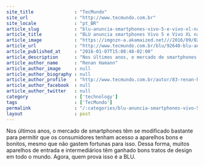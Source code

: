 ```yaml
---
site_title               : "TecMundo"
site_url                 : "http://www.tecmundo.com.br"
site_locale              : "pt_BR"
article_slug             : "blu-anuncia-smartphones-vivo-5-e-vivo-xl-na-ces-2016"
article_title            : "BLU anuncia smartphones Vivo 5 e Vivo XL na CES 2016"
article_image            : "https://imgnzn-a.akamaized.net///2016/09/02/02124128693346-t1200x480.jpg"
article_url              : "http://www.tecmundo.com.br/blu/92640-blu-anuncia-smartphones-vivo-5-vivo-xl-ces-2016.htm"
article_published_at     : "2016-01-07T15:08:48-02:00"
article_description      : "Nos últimos anos, o mercado de smartphones têm se modificado bastante para permitir que os consumidores tenham acesso a aparelhos bons e bonitos, mesmo que não gastem fortunas para isso. Dessa forma, muitos aparelhos de entrada e intermediários têm ganhado bons tratos de design em todo o mundo. Agora, quem prova isso é a BLU."
article_author_name      : "Renan Hamann"
article_author_image     : null
article_author_biography : null
article_author_profile   : "http://www.tecmundo.com.br/autor/83-renan-hamann/"
article_author_facebook  : null
article_author_twitter   : null
category                 : ['technology']
tags                     : ['TecMundo']
permalink                : "/:categories/blu-anuncia-smartphones-vivo-5-e-vivo-xl-na-ces-2016/"
layout                   : post
---
```


Nos últimos anos, o mercado de smartphones têm se modificado bastante para permitir que os consumidores tenham acesso a aparelhos bons e bonitos, mesmo que não gastem fortunas para isso. Dessa forma, muitos aparelhos de entrada e intermediários têm ganhado bons tratos de design em todo o mundo. Agora, quem prova isso é a BLU.
